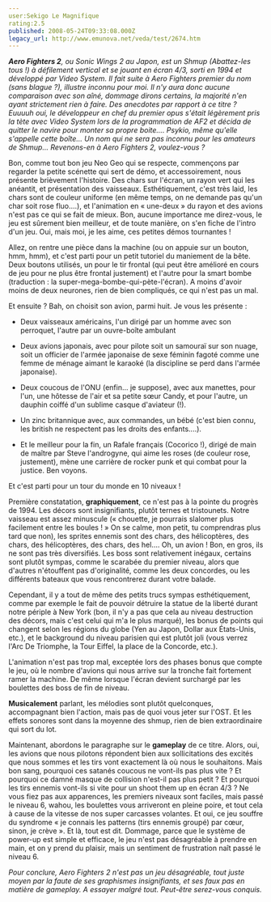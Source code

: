 ```yaml
---
user:Sekigo Le Magnifique
rating:2.5
published: 2008-05-24T09:33:08.000Z
legacy_url: http://www.emunova.net/veda/test/2674.htm
---
```

_**Aero Fighters 2**, ou Sonic Wings 2 au Japon, est un Shmup (Abattez-les tous !) à défilement vertical et se jouant en écran 4/3, sorti en 1994 et développé par Video System. Il fait suite à Aero Fighters premier du nom (sans blague ?), illustre inconnu pour moi. Il n'y aura donc aucune comparaison avec son aîné, dommage dirons certains, la majorité n'en ayant strictement rien à faire. Des anecdotes par rapport à ce titre ? Euuuuh oui, le développeur en chef du premier opus s'était légèrement pris la tète avec Video System lors de la programmation de AF2 et décida de quitter le navire pour monter sa propre boite.... Psykio, même qu'elle s'appelle cette boîte... Un nom qui ne sera pas inconnu pour les amateurs de Shmup... Revenons-en à Aero Fighters 2, voulez-vous ?_  

  

  

Bon, comme tout bon jeu Neo Geo qui se respecte, commençons par regarder la petite scénette qui sert de démo, et accessoirement, nous présente brièvement l'histoire. Des chars sur l'écran, un rayon vert qui les anéantit, et présentation des vaisseaux. Esthétiquement, c'est très laid, les chars sont de couleur uniforme (en même temps, on ne demande pas qu'un char soit rose fluo....), et l'animation en « une-deux » du rayon et des avions n'est pas ce qui se fait de mieux. Bon, aucune importance me direz-vous, le jeu est sûrement bien meilleur, et de toute manière, on s'en fiche de l'intro d'un jeu. Oui, mais moi, je les aime, ces petites démos tournantes !  

  

Allez, on rentre une pièce dans la machine (ou on appuie sur un bouton, hmm, hmm), et c'est parti pour un petit tutoriel du maniement de la bête. Deux boutons utilisés, un pour le tir frontal (qui peut être amélioré en cours de jeu pour ne plus être frontal justement) et l'autre pour la smart bombe (traduction : la super-mega-bombe-qui-pète-l'écran). A moins d'avoir moins de deux neurones, rien de bien compliqués, ce qui n'est pas un mal.  

  

Et ensuite ? Bah, on choisit son avion, parmi huit. Je vous les présente :  

- Deux vaisseaux américains, l'un dirigé par un homme avec son perroquet, l'autre par un ouvre-boîte ambulant  

- Deux avions japonais, avec pour pilote soit un samouraï sur son nuage, soit un officier de l'armée japonaise de sexe féminin fagoté comme une femme de ménage aimant le karaoké (la discipline se perd dans l'armée japonaise).  

- Deux coucous de l'ONU (enfin... je suppose), avec aux manettes, pour l'un, une hôtesse de l'air et sa petite sœur Candy, et pour l'autre, un dauphin coiffé d'un sublime casque d'aviateur (!).  

- Un zinc britannique avec, aux commandes, un bébé (c'est bien connu, les british ne respectent pas les droits des enfants....).  

- Et le meilleur pour la fin, un Rafale français (Cocorico !), dirigé de main de maître par Steve l'androgyne, qui aime les roses (de couleur rose, justement), mène une carrière de rocker punk et qui combat pour la justice. Ben voyons.  

  

Et c'est parti pour un tour du monde en 10 niveaux !  

  

  

Première constatation, **graphiquement**, ce n'est pas à la pointe du progrès de 1994\. Les décors sont insignifiants, plutôt ternes et tristounets. Notre vaisseau est assez minuscule (« chouette, je pourrais slalomer plus facilement entre les boules ! » On se calme, mon petit, tu comprendras plus tard que non), les sprites ennemis sont des chars, des hélicoptères, des chars, des hélicoptères, des chars, des hel.... Oh, un avion ! Bon, en gros, ils ne sont pas très diversifiés. Les boss sont relativement inégaux, certains sont plutôt sympas, comme le scarabée du premier niveau, alors que d'autres n'étouffent pas d'originalité, comme les deux concordes, ou les différents bateaux que vous rencontrerez durant votre balade.  

Cependant, il y a tout de même des petits trucs sympas esthétiquement, comme par exemple le fait de pouvoir détruire la statue de la liberté durant notre périple à New York (bon, il n'y a pas que cela au niveau destruction des décors, mais c'est celui qui m'a le plus marqué), les bonus de points qui changent selon les régions du globe (Yen au Japon, Dollar aux États-Unis, etc.), et le background du niveau parisien qui est plutôt joli (vous verrez l'Arc De Triomphe, la Tour Eiffel, la place de la Concorde, etc.).  

L'animation n'est pas trop mal, exceptée lors des phases bonus que compte le jeu, où le nombre d'avions qui nous arrive sur la tronche fait fortement ramer la machine. De même lorsque l'écran devient surchargé par les boulettes des boss de fin de niveau.  

  

**Musicalement** parlant, les mélodies sont plutôt quelconques, accompagnant bien l'action, mais pas de quoi vous jeter sur l'OST. Et les effets sonores sont dans la moyenne des shmup, rien de bien extraordinaire qui sort du lot.  

  

Maintenant, abordons le paragraphe sur le **gameplay** de ce titre. Alors, oui, les avions que nous pilotons répondent bien aux sollicitations des excités que nous sommes et les tirs vont exactement là où nous le souhaitons. Mais bon sang, pourquoi ces satanés coucous ne vont-ils pas plus vite ? Et pourquoi ce damné masque de collision n'est-il pas plus petit ? Et pourquoi les tirs ennemis vont-ils si vite pour un shoot them up en écran 4/3 ? Ne vous fiez pas aux apparences, les premiers niveaux sont faciles, mais passé le niveau 6, wahou, les boulettes vous arriveront en pleine poire, et tout cela à cause de la vitesse de nos super carcasses volantes. Et oui, ce jeu souffre du syndrome « je connais les patterns (tirs ennemis groupé) par cœur, sinon, je crève ». Et là, tout est dit. Dommage, parce que le système de power-up est simple et efficace, le jeu n'est pas désagréable à prendre en main, et on y prend du plaisir, mais un sentiment de frustration naît passé le niveau 6\.  

  

_Pour conclure, Aero Fighters 2 n'est pas un jeu désagréable, tout juste _moyen_ par la faute de ses graphismes insignifiants, et ses faux pas en matière de gameplay. A essayer malgré tout. Peut-être serez-vous conquis._